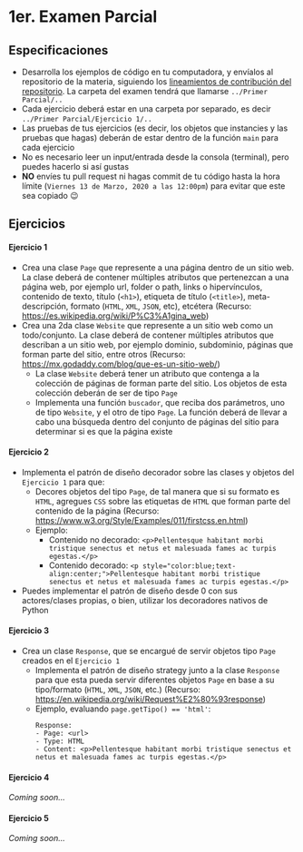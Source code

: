 # 1er. Examen Parcial

## Especificaciones

* Desarrolla los ejemplos de código en tu computadora, y envíalos al repositorio de la materia, siguiendo los [lineamientos de contribución del repositorio](https://github.com/AnhellO/DAS_Sistemas#contributing). La carpeta del examen tendrá que llamarse `../Primer Parcial/..`
* Cada ejercicio deberá estar en una carpeta por separado, es decir `../Primer Parcial/Ejercicio 1/..`
* Las pruebas de tus ejercicios (es decir, los objetos que instancies y las pruebas que hagas) deberán de estar dentro de la función `main` para cada ejercicio
* No es necesario leer un input/entrada desde la consola (terminal), pero puedes hacerlo si así gustas
* **NO** envíes tu pull request ni hagas commit de tu código hasta la hora límite (`Viernes 13 de Marzo, 2020 a las 12:00pm`) para evitar que este sea copiado :wink:

## Ejercicios

#### Ejercicio 1

* Crea una clase `Page` que represente a una página dentro de un sitio web. La clase deberá de contener múltiples atributos que pertenezcan a una página web, por ejemplo url, folder o path, links o hipervínculos, contenido de texto, título (`<h1>`), etiqueta de título (`<title>`), meta-descripción, formato (`HTML`, `XML`, `JSON`, etc), etcétera (Recurso: https://es.wikipedia.org/wiki/P%C3%A1gina_web)
* Crea una 2da clase `Website` que represente a un sitio web como un todo/conjunto. La clase deberá de contener múltiples atributos que describan a un sitio web, por ejemplo dominio, subdominio, páginas que forman parte del sitio, entre otros (Recurso: https://mx.godaddy.com/blog/que-es-un-sitio-web/)
  * La clase `Website` deberá tener un atributo que contenga a la colección de páginas de forman parte del sitio. Los objetos de esta colección deberán de ser de tipo `Page`
  * Implementa una función `buscador`, que reciba dos parámetros, uno de tipo `Website`, y el otro de tipo `Page`. La función deberá de llevar a cabo una búsqueda dentro del conjunto de páginas del sitio para determinar si es que la página existe

#### Ejercicio 2

* Implementa el patrón de diseño decorador sobre las clases y objetos del `Ejercicio 1` para que:
  * Decores objetos del tipo `Page`, de tal manera que si su formato es `HTML`, agregues `CSS` sobre las etiquetas de `HTML` que forman parte del contenido de la página (Recurso: https://www.w3.org/Style/Examples/011/firstcss.en.html)
  * Ejemplo:
    * Contenido no decorado: `<p>Pellentesque habitant morbi tristique senectus et netus et malesuada fames ac turpis egestas.</p>`
    * Contenido decorado: `<p style="color:blue;text-align:center;">Pellentesque habitant morbi tristique senectus et netus et malesuada fames ac turpis egestas.</p>`
* Puedes implementar el patrón de diseño desde 0 con sus actores/clases propias, o bien, utilizar los decoradores nativos de Python

#### Ejercicio 3

* Crea un clase `Response`, que se encargué de servir objetos tipo `Page` creados en el `Ejercicio 1`
  * Implementa el patrón de diseño strategy junto a la clase `Response` para que esta pueda servir diferentes objetos `Page` en base a su tipo/formato (`HTML`, `XML`, `JSON`, etc.) (Recurso: https://en.wikipedia.org/wiki/Request%E2%80%93response)
  * Ejemplo, evaluando `page.getTipo() == 'html'`:
    ```
    Response:
    - Page: <url>
    - Type: HTML
    - Content: <p>Pellentesque habitant morbi tristique senectus et netus et malesuada fames ac turpis egestas.</p>
    ```

#### Ejercicio 4

_Coming soon..._

#### Ejercicio 5

_Coming soon..._

